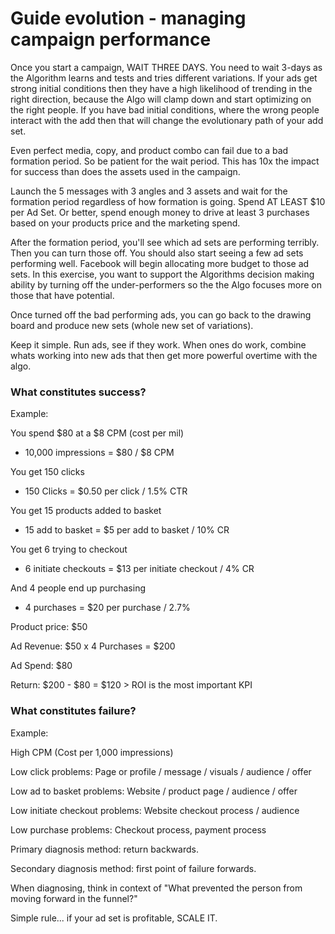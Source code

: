 # Guide evolution - managing campaign performance

Once you start a campaign, WAIT THREE DAYS. You need to wait 3-days as the Algorithm learns and tests and tries different variations. If your ads get strong initial conditions then they have a high likelihood of trending in the right direction, because the Algo will clamp down and start optimizing on the right people. If you have bad initial conditions, where the wrong people interact with the add then that will change the evolutionary path of your add set. 

Even perfect media, copy, and product combo can fail due to a bad formation period. So be patient for the wait period. This has 10x the impact for success than does the assets used in the campaign.

Launch the 5 messages with 3 angles and 3 assets and wait for the formation period regardless of how formation is going. Spend AT LEAST $10 per Ad Set. Or better, spend enough money to drive at least 3 purchases based on your products price and the marketing spend.

After the formation period, you'll see which ad sets are performing terribly. Then you can turn those off.  You should also start seeing a few ad sets performing well. Facebook will begin allocating more budget to those ad sets. In this exercise, you want to support the Algorithms decision making ability by turning off the under-performers so the the Algo focuses more on those that have potential.

Once turned off the bad performing ads, you can go back to the drawing board and produce new sets (whole new set of variations).

Keep it simple. Run ads, see if they work. When ones do work, combine whats working into new ads that then get more powerful overtime with the algo.

### What constitutes success?

Example:

You spend $80 at a $8 CPM (cost per mil)

- 10,000 impressions = $80 / $8 CPM

You get 150 clicks

- 150 Clicks = $0.50 per click / 1.5% CTR

You get 15 products added to basket

- 15 add to basket = $5 per add to basket / 10% CR

You get 6 trying to checkout

- 6 initiate checkouts = $13 per initiate checkout / 4% CR

And 4 people end up purchasing

- 4 purchases = $20 per purchase / 2.7%

Product price: $50

Ad Revenue: $50 x 4 Purchases = $200

Ad Spend: $80

Return: $200 - $80 = $120 > ROI is the most important KPI

### What constitutes failure?

Example:

High CPM (Cost per 1,000 impressions)

Low click problems:  Page or profile / message / visuals / audience / offer 

Low ad to basket problems: Website / product page / audience / offer 

Low initiate checkout problems: Website checkout process / audience 

Low purchase problems: Checkout process, payment process

Primary diagnosis method: return backwards.

Secondary diagnosis method: first point of failure forwards.

When diagnosing, think in context of "What prevented the person from moving forward in the funnel?"

Simple rule... if your ad set is profitable, SCALE IT.